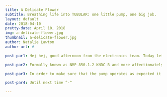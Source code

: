 ```yaml
---
title: A Delicate Flower
subtitle: Breathing life into TUBULAR: one little pump, one big job.
layout: default
date: 2018-04-10
pretty-date: April 10, 2018
img: a-delicate-flower.jpg
thumbnail: a-delicate-flower.jpg
author: Natalie Lawton
author-url: #

post-par1: Hej hej, good afternoon from the electronics team. Today lets introduce you to what is perhaps our most critical component, the lungs of TUBULAR. With the smallest operating temperature range of all of our components and the greediest power consumption it is a demanding and delicate component to work with.

post-par2: Formally known as NMP 850.1.2 KNDC B and more affectionately known as The Pump this crucial component is responsible for drawing in air from outside the experiment and pumping it into our sampling bags. So, no pump no samples. But this is an avoidable fate.

post-par3: In order to make sure that the pump operates as expected it will undergo extensive testing. We want to be absolutely certain about how it will perform. Tests will include low pressure, low temperature, power consumption, pump & valve integration, pump & bags integration and maybe even more. It will also be important to check how well the pump responds to being stored at low temperatures and then being asked to turn on as this will be required during flight. As TUBULAR doesn't collect any data during the 2 hour floating phase our pump could get quite chilly if we are not careful. We have been warned by the manufacturers that if we let the pump cool too much we could have startup problems as the plastic diaphragm may be too cold to move. But not to worry, our thermal team are on the case to make sure that this delicate flower is well looked after. 

post-par4: Until next time ^-^

---
```

